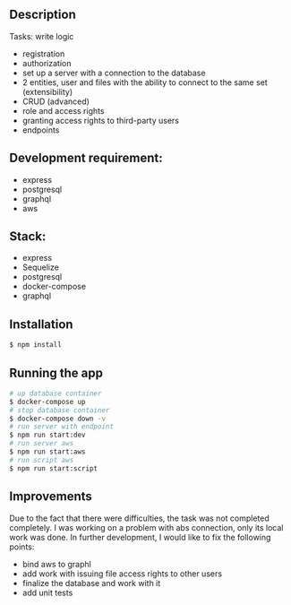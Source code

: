 ## Description

Tasks: write logic
* registration
* authorization
* set up a server with a connection to the database
* 2 entities, user and files with the ability to connect to the same set (extensibility)
* CRUD (advanced)
* role and access rights
* granting access rights to third-party users
* endpoints


## Development requirement:
* express
* postgresql
* graphql
* aws

## Stack: 
* express
* Sequelize
* postgresql
* docker-compose
* graphql

## Installation

```bash
$ npm install
```


## Running the app

```bash
# up database container
$ docker-compose up
# stop database container
$ docker-compose down -v
# run server with endpoint
$ npm run start:dev
# run server aws
$ npm run start:aws
# run script aws
$ npm run start:script
```


## Improvements

Due to the fact that there were difficulties, the task was not completed completely. I was working on a problem with abs connection, only its local work was done.
In further development, I would like to fix the following points:
* bind aws to graphl
* add work with issuing file access rights to other users
* finalize the database and work with it
* add unit tests

